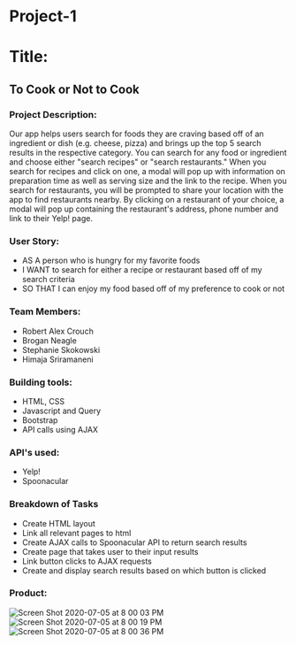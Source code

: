 # Project-1

# Title:
## To Cook or Not to Cook

### Project Description:
Our app helps users search for foods they are craving based off of an ingredient or dish (e.g. cheese, pizza) and brings up the top 5 search results in the respective category. You can search for any food or ingredient and choose either "search recipes" or "search restaurants." When you search for recipes and click on one, a modal will pop up with information on preparation time as well as serving size and the link to the recipe. When you search for restaurants, you will be prompted to share your location with the app to find restaurants nearby. By clicking on a restaurant of your choice, a modal will pop up containing the restaurant's address, phone number and link to their Yelp! page.

### User Story:
- AS A person who is hungry for my favorite foods
- I WANT to search for either a recipe or restaurant based off of my search criteria
- SO THAT I can enjoy my food based off of my preference to cook or not

### Team Members:
- Robert Alex Crouch
- Brogan Neagle
- Stephanie Skokowski
- Himaja Sriramaneni

### Building tools:
- HTML, CSS
- Javascript and Query
- Bootstrap
- API calls using AJAX

### API's used:
- Yelp!
- Spoonacular

### Breakdown of Tasks
- Create HTML layout
- Link all relevant pages to html
- Create AJAX calls to Spoonacular API to return search results
- Create page that takes user to their input results
- Link button clicks to AJAX requests
- Create and display search results based on which button is clicked

### Product:
![Screen Shot 2020-07-05 at 8 00 03 PM](https://user-images.githubusercontent.com/65914787/86546394-4495f080-befa-11ea-863b-cf89fc83b529.png)
![Screen Shot 2020-07-05 at 8 00 19 PM](https://user-images.githubusercontent.com/65914787/86546452-9b9bc580-befa-11ea-91c2-d62f4b5be3c6.png)
![Screen Shot 2020-07-05 at 8 00 36 PM](https://user-images.githubusercontent.com/65914787/86546462-a5bdc400-befa-11ea-8fbe-954f0fa9c02a.png)
